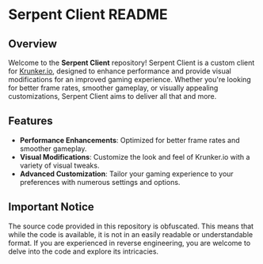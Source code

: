 # Serpent Client README

## Overview

Welcome to the **Serpent Client** repository! Serpent Client is a custom client for [Krunker.io](https://krunker.io/), designed to enhance performance and provide visual modifications for an improved gaming experience. Whether you're looking for better frame rates, smoother gameplay, or visually appealing customizations, Serpent Client aims to deliver all that and more.

## Features

- **Performance Enhancements**: Optimized for better frame rates and smoother gameplay.
- **Visual Modifications**: Customize the look and feel of Krunker.io with a variety of visual tweaks.
- **Advanced Customization**: Tailor your gaming experience to your preferences with numerous settings and options.

## Important Notice

The source code provided in this repository is obfuscated. This means that while the code is available, it is not in an easily readable or understandable format. If you are experienced in reverse engineering, you are welcome to delve into the code and explore its intricacies.
